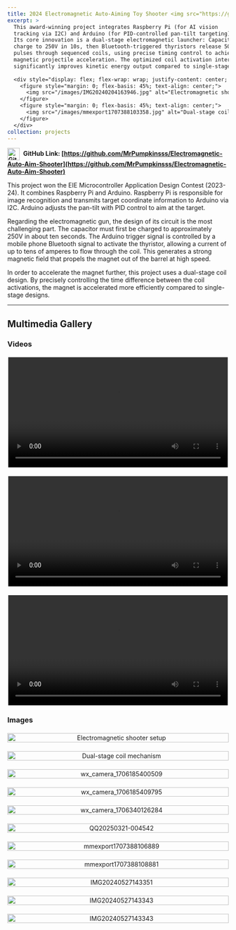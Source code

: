 ```yaml
---
title: 2024 Electromagnetic Auto-Aiming Toy Shooter <img src="https://github.githubassets.com/images/modules/logos_page/GitHub-Mark.png" alt="GitHub" style="width:28px; vertical-align:middle; margin-right:8px;">
excerpt: >
  This award-winning project integrates Raspberry Pi (for AI vision 
  tracking via I2C) and Arduino (for PID-controlled pan-tilt targeting). 
  Its core innovation is a dual-stage electromagnetic launcher: Capacitors 
  charge to 250V in 10s, then Bluetooth-triggered thyristors release 50A+ 
  pulses through sequenced coils, using precise timing control to achieve 
  magnetic projectile acceleration. The optimized coil activation interval 
  significantly improves kinetic energy output compared to single-stage designs.
  
  <div style="display: flex; flex-wrap: wrap; justify-content: center; gap: 20px; margin-top: 10px;">
    <figure style="margin: 0; flex-basis: 45%; text-align: center;">
      <img src="/images/IMG20240204163946.jpg" alt="Electromagnetic shooter setup" style="width: 100%; height: auto;">
    </figure>
    <figure style="margin: 0; flex-basis: 45%; text-align: center;">
      <img src="/images/mmexport1707388103358.jpg" alt="Dual-stage coil mechanism" style="width: 100%; height: auto;">
    </figure>
  </div>
collection: projects
---
```


**<img src="https://github.githubassets.com/images/modules/logos_page/GitHub-Mark.png" alt="GitHub" style="width:28px; vertical-align:middle; margin-right:8px;">GitHub Link: [https://github.com/MrPumpkinsss/Electromagnetic-Auto-Aim-Shooter](https://github.com/MrPumpkinsss/Electromagnetic-Auto-Aim-Shooter)**

This project won the EIE Microcontroller Application Design Contest (2023-24). It combines Raspberry Pi and Arduino. Raspberry Pi is responsible for image recognition and transmits target coordinate information to Arduino via I2C. Arduino adjusts the pan-tilt with PID control to aim at the target.

Regarding the electromagnetic gun, the design of its circuit is the most challenging part. The capacitor must first be charged to approximately 250V in about ten seconds. The Arduino trigger signal is controlled by a mobile phone Bluetooth signal to activate the thyristor, allowing a current of up to tens of amperes to flow through the coil. This generates a strong magnetic field that propels the magnet out of the barrel at high speed.

In order to accelerate the magnet further, this project uses a dual-stage coil design. By precisely controlling the time difference between the coil activations, the magnet is accelerated more efficiently compared to single-stage designs.



---

## Multimedia Gallery

### Videos

<div style="display: flex; flex-wrap: wrap; gap: 20px; justify-content: center; margin-top: 20px;">
  <div style="flex: 1 1 300px; max-width: 500px;">
    <video controls style="width:100%;">
      <source src="/images/shooter.mp4" type="video/mp4">
      Your browser does not support the video tag.
    </video>
  </div>
  <div style="flex: 1 1 300px; max-width: 500px;">
    <video controls style="width:100%;">
      <source src="/images/TURRENT2.mp4" type="video/mp4">
      Your browser does not support the video tag.
    </video>
  </div>
  <div style="flex: 1 1 300px; max-width: 500px;">
    <video controls style="width:100%;">
      <source src="/images/Video_35525464.mp4" type="video/mp4">
      Your browser does not support the video tag.
    </video>
  </div>
</div>

### Images

<div style="display: grid; grid-template-columns: repeat(auto-fit, minmax(300px, 1fr)); gap: 20px; margin-top: 20px;">
  <!-- Excerpt images and additional gallery images -->
  <div style="text-align: center;">
    <img src="/images/IMG20240204163946.jpg" alt="Electromagnetic shooter setup" style="width: 100%; height: auto;">
  </div>
  <div style="text-align: center;">
    <img src="/images/mmexport1707388103358.jpg" alt="Dual-stage coil mechanism" style="width: 100%; height: auto;">
  </div>
  <div style="text-align: center;">
    <img src="/images/wx_camera_1706185400509.jpg" alt="wx_camera_1706185400509" style="width: 100%; height: auto;">
  </div>
  <div style="text-align: center;">
    <img src="/images/wx_camera_1706185409795.jpg" alt="wx_camera_1706185409795" style="width: 100%; height: auto;">
  </div>
  <div style="text-align: center;">
    <img src="/images/wx_camera_1706340126284.jpg" alt="wx_camera_1706340126284" style="width: 100%; height: auto;">
  </div>
  <div style="text-align: center;">
    <img src="/images/QQ20250321-004542.jpg" alt="QQ20250321-004542" style="width: 100%; height: auto;">
  </div>
  <div style="text-align: center;">
    <img src="/images/mmexport1707388106889.jpg" alt="mmexport1707388106889" style="width: 100%; height: auto;">
  </div>
  <!-- If you wish to show the duplicate mmexport1707388103358.jpg, uncomment the block below -->
  <!--
  <div style="text-align: center;">
    <img src="/images/mmexport1707388103358.jpg" alt="mmexport1707388103358 duplicate" style="width: 100%; height: auto;">
  </div>
  -->
  <div style="text-align: center;">
    <img src="/images/mmexport1707388108881.jpg" alt="mmexport1707388108881" style="width: 100%; height: auto;">
  </div>
  <div style="text-align: center;">
    <img src="/images/IMG20240527143351.jpg" alt="IMG20240527143351" style="width: 100%; height: auto;">
  </div>
  <div style="text-align: center;">
    <img src="/images/IMG20240527143343.jpg" alt="IMG20240527143343" style="width: 100%; height: auto;">
  </div>
  <div style="text-align: center;">
    <img src="/images/Schematic.jpg" alt="IMG20240527143343" style="width: 100%; height: auto;">
  </div>
</div>